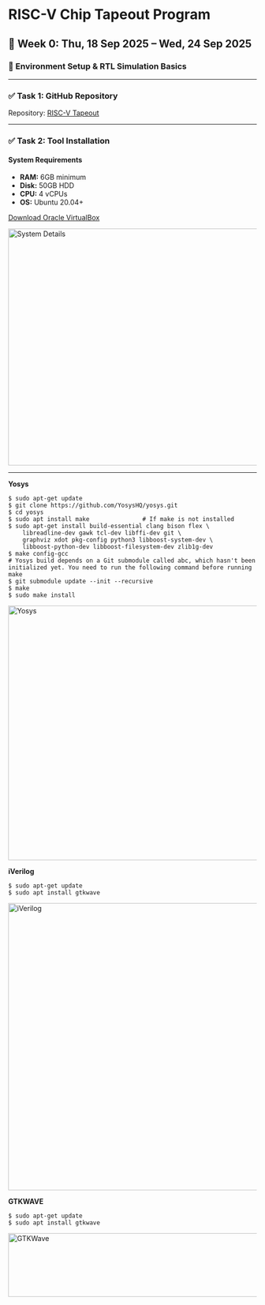 # RISC-V Chip Tapeout Program  

## 📅 Week 0: Thu, 18 Sep 2025 – Wed, 24 Sep 2025  

### 🔧 Environment Setup & RTL Simulation Basics  

---

### ✅ Task 1: GitHub Repository  
Repository: [RISC-V Tapeout](https://github.com/eceelango/Elango_RISC-V-Chip-Tapeout-Program)  

---

### ✅ Task 2: Tool Installation  

#### System Requirements  
- **RAM:** 6GB minimum  
- **Disk:** 50GB HDD  
- **CPU:** 4 vCPUs  
- **OS:** Ubuntu 20.04+  

[Download Oracle VirtualBox](https://www.virtualbox.org/wiki/Downloads)  

<img width="981" height="480" alt="System Details" src="https://github.com/user-attachments/assets/92a6a29f-0acd-413b-9392-31fbca24488b" />  

---

**Yosys**
```
$ sudo apt-get update
$ git clone https://github.com/YosysHQ/yosys.git
$ cd yosys
$ sudo apt install make               # If make is not installed
$ sudo apt-get install build-essential clang bison flex \
    libreadline-dev gawk tcl-dev libffi-dev git \
    graphviz xdot pkg-config python3 libboost-system-dev \
    libboost-python-dev libboost-filesystem-dev zlib1g-dev
$ make config-gcc
# Yosys build depends on a Git submodule called abc, which hasn't been initialized yet. You need to run the following command before running make
$ git submodule update --init --recursive
$ make 
$ sudo make install
```
<img width="905" height="516" alt="Yosys" src="https://github.com/user-attachments/assets/be57dc4a-39a5-46f8-98e3-5cbeefa8ab49" />

**iVerilog**
```
$ sudo apt-get update
$ sudo apt install gtkwave
```
<img width="940" height="582" alt="iVerilog" src="https://github.com/user-attachments/assets/0f111649-731c-495e-ab49-d00747cee088" />

**GTKWAVE**
```
$ sudo apt-get update
$ sudo apt install gtkwave
```
<img width="866" height="129" alt="GTKWave" src="https://github.com/user-attachments/assets/b8caf5ca-ef29-416f-a289-5043c0891222" />
